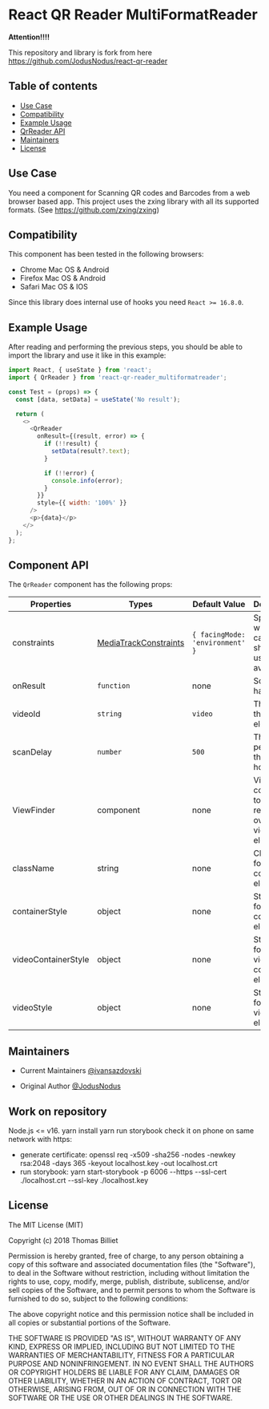# React QR Reader MultiFormatReader

**Attention!!!!**

This repository and library is fork from here https://github.com/JodusNodus/react-qr-reader

## Table of contents

- [Use Case](#use-case)
- [Compatibility](#compatibility)
- [Example Usage](#example-usage)
- [QrReader API](#component-api)
- [Maintainers](#maintainers)
- [License](#license)

## Use Case

You need a component for Scanning QR codes and Barcodes from a web browser based app.
This project uses the zxing library with all its supported formats. (See https://github.com/zxing/zxing)

## Compatibility

This component has been tested in the following browsers:

- Chrome Mac OS & Android
- Firefox Mac OS & Android
- Safari Mac OS & IOS

Since this library does internal use of hooks you need `React >= 16.8.0`.

## Example Usage

After reading and performing the previous steps, you should be able to import the library and use it like in this example:

```javascript
import React, { useState } from 'react';
import { QrReader } from 'react-qr-reader_multiformatreader';

const Test = (props) => {
  const [data, setData] = useState('No result');

  return (
    <>
      <QrReader
        onResult={(result, error) => {
          if (!!result) {
            setData(result?.text);
          }

          if (!!error) {
            console.info(error);
          }
        }}
        style={{ width: '100%' }}
      />
      <p>{data}</p>
    </>
  );
};
```

## Component API

The `QrReader` component has the following props:

| Properties          | Types                                                                                           | Default Value                   | Description                                              |
| ------------------- | ----------------------------------------------------------------------------------------------- | ------------------------------- | -------------------------------------------------------- |
| constraints         | [MediaTrackConstraints](https://developer.mozilla.org/en-US/docs/Web/API/MediaTrackConstraints) | `{ facingMode: 'environment' }` | Specify which camera should be used (if available).      |
| onResult            | `function`                                                                                      | none                            | Scan event handler                                       |
| videoId             | `string`                                                                                        | `video`                         | The ID for the video element                             |
| scanDelay           | `number`                                                                                        | `500`                           | The scan period for the QR hook                          |
| ViewFinder          | component                                                                                       | none                            | ViewFinder component to rendering over the video element |
| className           | string                                                                                          | none                            | ClassName for the container element.                     |
| containerStyle      | object                                                                                          | none                            | Style object for the container element.                  |
| videoContainerStyle | object                                                                                          | none                            | Style object for the video container element.            |
| videoStyle          | object                                                                                          | none                            | Style object for the video element.                      |

## Maintainers

- Current Maintainers [@ivansazdovski](https://github.com/ivansazdovski)

- Original Author [@JodusNodus](https://github.com/JodusNodus)

## Work on repository

Node.js <= v16.
yarn install
yarn run storybook
check it on phone on same network with https:

- generate certificate: openssl req -x509 -sha256 -nodes -newkey rsa:2048 -days 365 -keyout localhost.key -out localhost.crt
- run storybook: yarn start-storybook -p 6006 --https --ssl-cert ./localhost.crt --ssl-key ./localhost.key

## License

The MIT License (MIT)

Copyright (c) 2018 Thomas Billiet

Permission is hereby granted, free of charge, to any person obtaining a copy
of this software and associated documentation files (the "Software"), to deal
in the Software without restriction, including without limitation the rights
to use, copy, modify, merge, publish, distribute, sublicense, and/or sell
copies of the Software, and to permit persons to whom the Software is
furnished to do so, subject to the following conditions:

The above copyright notice and this permission notice shall be included in all
copies or substantial portions of the Software.

THE SOFTWARE IS PROVIDED "AS IS", WITHOUT WARRANTY OF ANY KIND, EXPRESS OR
IMPLIED, INCLUDING BUT NOT LIMITED TO THE WARRANTIES OF MERCHANTABILITY,
FITNESS FOR A PARTICULAR PURPOSE AND NONINFRINGEMENT. IN NO EVENT SHALL THE
AUTHORS OR COPYRIGHT HOLDERS BE LIABLE FOR ANY CLAIM, DAMAGES OR OTHER
LIABILITY, WHETHER IN AN ACTION OF CONTRACT, TORT OR OTHERWISE, ARISING FROM,
OUT OF OR IN CONNECTION WITH THE SOFTWARE OR THE USE OR OTHER DEALINGS IN THE
SOFTWARE.
